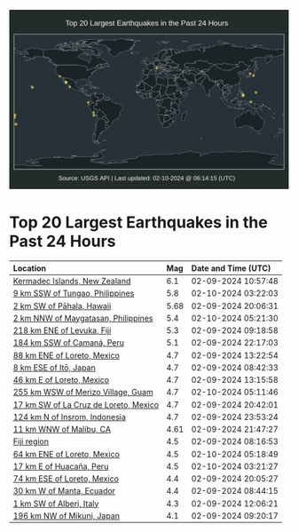![Map](./map.png)

# Top 20 Largest Earthquakes in the Past 24 Hours

| Location | Mag | Date and Time (UTC) |
|:---|:---|:---|
| [Kermadec Islands, New Zealand](https://earthquake.usgs.gov/earthquakes/eventpage/us7000lxyv) | 6.1 | 02-09-2024 10:57:48 |
| [9 km SSW of Tungao, Philippines](https://earthquake.usgs.gov/earthquakes/eventpage/us7000ly6w) | 5.8 | 02-10-2024 03:22:03 |
| [2 km SW of Pāhala, Hawaii](https://earthquake.usgs.gov/earthquakes/eventpage/hv74103036) | 5.68 | 02-09-2024 20:06:31 |
| [2 km NNW of Maygatasan, Philippines](https://earthquake.usgs.gov/earthquakes/eventpage/us7000ly7s) | 5.4 | 02-10-2024 05:21:30 |
| [218 km ENE of Levuka, Fiji](https://earthquake.usgs.gov/earthquakes/eventpage/us7000lxye) | 5.3 | 02-09-2024 09:18:58 |
| [184 km SSW of Camaná, Peru](https://earthquake.usgs.gov/earthquakes/eventpage/us7000ly4u) | 5.1 | 02-09-2024 22:17:03 |
| [88 km ENE of Loreto, Mexico](https://earthquake.usgs.gov/earthquakes/eventpage/us7000lxzi) | 4.7 | 02-09-2024 13:22:54 |
| [8 km ESE of Itō, Japan](https://earthquake.usgs.gov/earthquakes/eventpage/us7000lxy8) | 4.7 | 02-09-2024 08:42:33 |
| [46 km E of Loreto, Mexico](https://earthquake.usgs.gov/earthquakes/eventpage/us7000lxzc) | 4.7 | 02-09-2024 13:15:58 |
| [255 km WSW of Merizo Village, Guam](https://earthquake.usgs.gov/earthquakes/eventpage/us7000ly7k) | 4.7 | 02-10-2024 05:11:46 |
| [17 km SW of La Cruz de Loreto, Mexico](https://earthquake.usgs.gov/earthquakes/eventpage/us7000ly3e) | 4.7 | 02-09-2024 20:42:01 |
| [124 km N of Insrom, Indonesia](https://earthquake.usgs.gov/earthquakes/eventpage/us7000ly5p) | 4.7 | 02-09-2024 23:53:24 |
| [11 km WNW of Malibu, CA](https://earthquake.usgs.gov/earthquakes/eventpage/ci40664632) | 4.61 | 02-09-2024 21:47:27 |
| [Fiji region](https://earthquake.usgs.gov/earthquakes/eventpage/us7000lxy6) | 4.5 | 02-09-2024 08:16:53 |
| [64 km ENE of Loreto, Mexico](https://earthquake.usgs.gov/earthquakes/eventpage/us7000ly7p) | 4.5 | 02-10-2024 05:18:49 |
| [17 km E of Huacaña, Peru](https://earthquake.usgs.gov/earthquakes/eventpage/us7000ly6v) | 4.5 | 02-10-2024 03:21:27 |
| [74 km ESE of Loreto, Mexico](https://earthquake.usgs.gov/earthquakes/eventpage/us7000ly2s) | 4.4 | 02-09-2024 20:05:27 |
| [30 km W of Manta, Ecuador](https://earthquake.usgs.gov/earthquakes/eventpage/us7000lxy9) | 4.4 | 02-09-2024 08:44:15 |
| [1 km SW of Alberi, Italy](https://earthquake.usgs.gov/earthquakes/eventpage/us7000lxz4) | 4.3 | 02-09-2024 12:06:21 |
| [196 km NW of Mikuni, Japan](https://earthquake.usgs.gov/earthquakes/eventpage/us7000lxyd) | 4.1 | 02-09-2024 09:20:17 |

